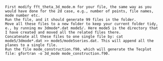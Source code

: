 
    First modify fft_theta_3d_mode.m for your file, the same way as you would have done for the 2d case, e.g., number of points, file names, mode number etc.
    Run the file, and it should generate 99 files in the folder.
    Move all these files to a new folder to keep your current folder tidy, e., by running mv 3dmode*.dat mode5/. Here mode5 is the directory that I have created and moved all the related files there.
    Concatenate all these files to one single file by: cat mode5/3dmode*.dat >> mode5/mode5series.dat. This will append all the planes to a single file.
    Run the file mode_construction.f90, which will generate the Tecplot file: gfortran -o 3d_mode mode_construction.f90.
